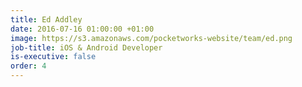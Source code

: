 ```yaml
---
title: Ed Addley
date: 2016-07-16 01:00:00 +01:00
image: https://s3.amazonaws.com/pocketworks-website/team/ed.png
job-title: iOS & Android Developer
is-executive: false
order: 4
---
```

